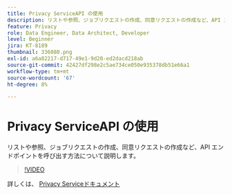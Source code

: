 ```yaml
---
title: Privacy ServiceAPI の使用
description: リストや参照、ジョブリクエストの作成、同意リクエストの作成など、API エンドポイントを呼び出す方法について説明します。
feature: Privacy
role: Data Engineer, Data Architect, Developer
level: Beginner
jira: KT-8189
thumbnail: 336080.png
exl-id: a6a82217-d717-49e1-9d20-ed2dacd218ab
source-git-commit: 42427df298e2c5ae734ce050e935378db51e66a1
workflow-type: tm+mt
source-wordcount: '67'
ht-degree: 8%

---
```



# Privacy ServiceAPI の使用

リストや参照、ジョブリクエストの作成、同意リクエストの作成など、API エンドポイントを呼び出す方法について説明します。

>[!VIDEO](https://video.tv.adobe.com/v/336080?quality=12&learn=on)

詳しくは、 [Privacy Serviceドキュメント](https://experienceleague.adobe.com/docs/experience-platform/privacy/home.html?lang=ja)